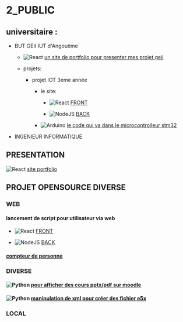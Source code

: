 # 2_PUBLIC

## universitaire : 

 -  BUT GEII IUT d'Angouême
     - ![React](https://img.shields.io/badge/react-%2320232a.svg?style=for-the-badge&logo=react&logoColor=%2361DAFB) [un site de portfolio pour presenter mes projet geii](https://github.com/calaxo/GEII-portfolio)

     - projets:
       - projet IOT 3eme année
         - le site:
           - ![React](https://img.shields.io/badge/react-%2320232a.svg?style=for-the-badge&logo=react&logoColor=%2361DAFB) [FRONT](https://github.com/calaxo/SAE-front)

           - ![NodeJS](https://img.shields.io/badge/node.js-6DA55F?style=for-the-badge&logo=node.js&logoColor=white) [BACK](https://github.com/calaxo/SAE-back)

         - ![Arduino](https://img.shields.io/badge/-Arduino-00979D?style=for-the-badge&logo=Arduino&logoColor=white) [le code qui va dans le microcontrolleur stm32](https://github.com/calaxo/SAE-arduino)

 - INGENIEUR INFORMATIQUE

## PRESENTATION

![React](https://img.shields.io/badge/react-%2320232a.svg?style=for-the-badge&logo=react&logoColor=%2361DAFB) [site portfolio](https://github.com/calaxo/DEV-portfolio)

## PROJET OPENSOURCE DIVERSE

### WEB

#### lancement de script pour utilisateur via web

 - ![React](https://img.shields.io/badge/react-%2320232a.svg?style=for-the-badge&logo=react&logoColor=%2361DAFB) [FRONT](https://github.com/calaxo/user-script-FRONT)

 - ![NodeJS](https://img.shields.io/badge/node.js-6DA55F?style=for-the-badge&logo=node.js&logoColor=white) [BACK](https://github.com/calaxo/user-script-BACK)

#### [compteur de personne](https://github.com/calaxo/gathervent)

### DIVERSE

#### ![Python](https://img.shields.io/badge/python-3670A0?style=for-the-badge&logo=python&logoColor=ffdd54) [pour afficher des cours pptx/pdf sur moodle](https://github.com/calaxo/PPTXToMoodleCourses)

#### ![Python](https://img.shields.io/badge/python-3670A0?style=for-the-badge&logo=python&logoColor=ffdd54) [manipulation de xml pour créer des fichier e5x](https://github.com/calaxo/e5x)

### LOCAL

